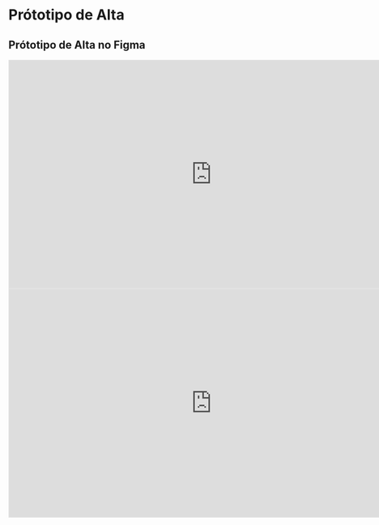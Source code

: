# Prótotipo de Alta

## Prótotipo de Alta no Figma

<iframe style="border: 1px solid rgba(0, 0, 0, 0.1);" width="800" height="450" src="https://www.figma.com/embed?embed_host=share&url=https%3A%2F%2Fwww.figma.com%2Ffile%2FiBs72pXMSuXMmNwaKRD0Ru%2FVodnik%3Fnode-id%3D65%253A2" allowfullscreen></iframe>

<iframe style="border: 1px solid rgba(0, 0, 0, 0.1);" width="800" height="450" src="https://www.figma.com/embed?embed_host=share&url=https%3A%2F%2Fwww.figma.com%2Fproto%2FiBs72pXMSuXMmNwaKRD0Ru%2FVodnik%3Fnode-id%3D65%253A114%26scaling%3Dmin-zoom%26page-id%3D65%253A2%26starting-point-node-id%3D65%253A110%26show-proto-sidebar%3D1" allowfullscreen></iframe>
